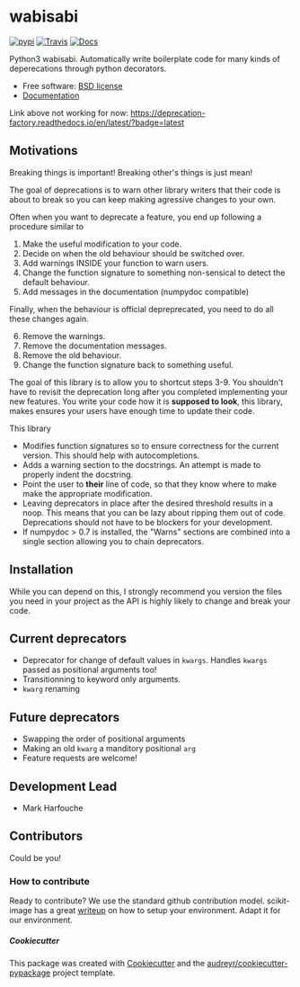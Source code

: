 # wabisabi

[![pypi](https://img.shields.io/pypi/v/wabisabi.svg)](https://pypi.python.org/pypi/wabisabi)
[![Travis](https://img.shields.io/travis/hmaarrfk/wabisabi.svg)](https://travis-ci.org/hmaarrfk/wabisabi)
[![Docs](https://readthedocs.org/projects/wabisabi/badge/?version=latest)](https://wabisabi.readthedocs.io/en/latest/?badge=latest)


Python3 wabisabi. Automatically write boilerplate code for many kinds
of deperecations through python decorators.


  * Free software: [BSD license](LICENSE)
  * [Documentation](https://wabisabi.readthedocs.io)

  Link above not working for now: https://deprecation-factory.readthedocs.io/en/latest/?badge=latest


## Motivations
Breaking things is important! Breaking other's things is just mean!

The goal of deprecations is to warn other library writers that their code is
about to break so you can keep making agressive changes to your own.

Often when you want to deprecate a feature, you end up following a procedure
similar to

  1. Make the useful modification to your code.
  2. Decide on when the old behaviour should be switched over.
  3. Add warnings INSIDE your function to warn users.
  4. Change the function signature to something non-sensical to detect the
     default behaviour.
  5. Add messages in the documentation (numpydoc compatible)

Finally, when the behaviour is official depreprecated, you need to do all these
changes again.

  6. Remove the warnings.
  7. Remove the documentation messages.
  8. Remove the old behaviour.
  9. Change the function signature back to something useful.

The goal of this library is to allow you to shortcut steps 3-9. You shouldn't
have to revisit the deprecation long after you completed implementing your new
features. You write your code how it is **supposed to look**, this library,
makes ensures your users have enough time to update their code.

This library

  * Modifies function signatures so to ensure correctness for the current
    version. This should help with autocompletions.
  * Adds a warning section to the docstrings. An attempt is made to properly
    indent the docstring.
  * Point the user to **their** line of code, so that they know where
    to make make the appropriate modification.
  * Leaving deprecators in place after the desired threshold results in a noop.
    This means that you can be lazy about ripping them out of code.
    Deprecations should not have to be blockers for your development.
  * If numpydoc > 0.7 is installed, the "Warns" sections are combined into
    a single section allowing you to chain deprecators.

## Installation

While you can depend on this, I strongly recommend you version the files you
need in your project as the API is highly likely to change and break your code.

## Current deprecators

  * Deprecator for change of default values in `kwargs`. Handles `kwargs`
    passed as positional arguments too!
  * Transitionning to keyword only arguments.
  * `kwarg` renaming

## Future deprecators

  * Swapping the order of positional arguments
  * Making an old `kwarg` a manditory positional `arg`
  * Feature requests are welcome!

## Development Lead

  * Mark Harfouche

## Contributors

Could be you!


### How to contribute
Ready to contribute? We use the standard github contribution model.
scikit-image has a great
[writeup](http://scikit-image.org/docs/dev/contribute.html) on how to setup
your environment. Adapt it for our environment.

##### Cookiecutter

This package was created with
[Cookiecutter](https://github.com/audreyr/cookiecutter) and the
[audreyr/cookiecutter-pypackage](https://github.com/audreyr/cookiecutter-pypackage)
project template.
